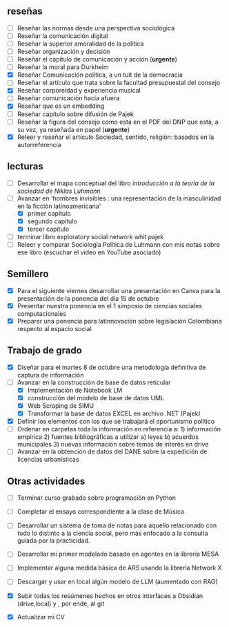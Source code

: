 ## reseñas 
- [ ] Reseñar las normas desde una perspectiva sociológica 
- [ ] Reseñar la comunicación digital 
- [ ] Reseñar la superior amoralidad de la política
- [ ] Reseñar organización y decisión 
- [ ] Reseñar el capítulo de comunicación y acción (**urgente**) 
- [ ] Reseñar la moral para Durkheim 
- [x] Reseñar Comunicación política, a un tuit de la democracia
- [ ] Reseñar el artículo que trata sobre la facultad presupuestal del consejo
- [x] Reseñar corporeidad y experiencia musical
- [ ] Reseñar comunicación hacia afuera
- [x] Reseñar que es un embedding
- [ ] Reseñar capítulo sobre difusión de Pajek 
- [ ] Reseñar la figura del consejo como está en el PDF del DNP que está, a su vez, ya reseñada en papel (**urgente**)
- [x] Releer y reseñar el artículo Sociedad, sentido, religión: basados en la autorreferencia
## lecturas 
- [ ] Desarrollar el mapa conceptual del libro *introducción a la teoría de la sociedad de Niklas Luhmann*
- [ ] Avanzar en 'hombres invisibles : una representación de la masculinidad en la ficción latinoamericana'
	- [x] primer capítulo
	- [x] segundo capítulo
	- [x] tercer capítulo
- [ ] terminar libro exploratory social network whit pajek 
- [ ] Releer y comparar Sociología Política de Luhmann con mis notas sobre ese libro  (escuchar el video en YouTube asociado)
## Semillero
- [x] Para el siguiente viernes desarrollar una presentación en Canva para la presentación de la ponencia del día 15 de octubre  
- [x] Presentar nuestra ponencia en el 1 simposio de ciencias sociales computacionales 
- [x] Preparar una ponencia para latinnovación sobre legislación Colombiana respecto al espacio social 
## Trabajo de grado
- [x] Diseñar para el martes 8 de octubre una metodología definitiva de captura de información 
- [ ] Avanzar en la construcción de base de datos reticular
	- [x] Implementación de Notebook LM 
	- [x] construcción del modelo de base de datos UML 
	- [x] Web Scraping de SIMU
	- [x] Transformar la base de datos EXCEL en archivo .NET (Pajek)
- [x] Definir los elementos con los que se trabajará el oportunismo político
- [ ] Ordenar en carpetas toda la información en referencia a: 1) información empírica 2) fuentes bibliográficas a utilizar a) leyes b) acuerdos municipales 3) nuevas información sobre temas de interés en drive
- [ ] Avanzar en la obtención de datos del DANE sobre la expedición de licencias urbanísticas
## Otras actividades 
- [ ] Terminar curso grabado sobre programación en Python
- [ ] Completar el ensayo correspondiente a la clase de Música
- [ ] Desarrollar un sistema de toma de notas para aquello relacionado con todo lo distinto a la ciencia social, pero más enfocado a la consulta guiada por la practicidad. 
- [ ] Desarrollar mi primer modelado basado en agentes en la librería MESA
- [ ] Implementar alguna medida básica de ARS usando la librería Network X
- [ ] Descargar y usar en local algún modelo de LLM (aumentado con RAG)
- [x] Subir todas los resúmenes hechos en otros interfaces a Obsidian (drive,local) y , por ende, al git 
- [x] Actualizar mi CV 

